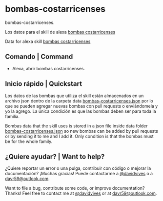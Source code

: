 # bombas-costarricenses
bombas-costarricenses.

Los datos para el skill de alexa [bombas costarricenses](https://www.amazon.com/davr59-Costa-Rican-pumps/dp/B0929DQKBJ/ref=sr_1_1?dchild=1&keywords=bombas+costarricenses&qid=1618449817&s=digital-skills&sr=1-1) 

Data for alexa skill [bombas costarricenses](https://www.amazon.com/davr59-Costa-Rican-pumps/dp/B0929DQKBJ/ref=sr_1_1?dchild=1&keywords=bombas+costarricenses&qid=1618449817&s=digital-skills&sr=1-1) 

## Comando | Command

* Alexa, abrir bombas costarricenses.

## Inicio rápido | Quickstart

Los datos de las bombas que utiliza el skill están almacenados en un archivo json dentro de la carpeta data [bombas-costarricenses.json](https://github.com/davr59/bombas-costarricenses/blob/main/data/bombas-costarricenses.json) por lo que se pueden agregar nuevas bombas con pull requests o enviándomela y yo la agrego. La única condición es que las bombas deben ser para toda la familia.

Bombas data that the skill uses is stored in a json file inside data folder [bombas-costarricenses.json](https://github.com/davr59/bombas-costarricenses/blob/main/data/bombas-costarricenses.json) so new bombas can be added by pull requests or by sending it to me and I add it. Only condition is that the bombas must be for the whole family.

## ¿Quiere ayudar? | Want to help?

¿Quiere reportar un error o una pulga, contribuir con código o mejorar la documentación? ¡Muchas gracias! Puede contactarme a [@davidvives](https://twitter.com/davidvives) o a davr59@outlook.com.

Want to file a bug, contribute some code, or improve documentation? Thanks! Feel free to contact me at [@davidvives](https://twitter.com/davidvives) or at davr59@outlook.com.
